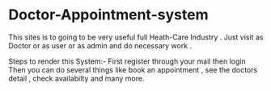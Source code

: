 # Doctor-Appointment-system
This sites is to going to be very useful full Heath-Care Industry . Just visit as Doctor or as user or as admin and do necessary work .

Steps to render this System:-
First register through your mail
then login
Then you can do several things like book an appointment , see the doctors detail , check availabilty and many more.
